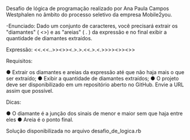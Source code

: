 Desafio de lógica de programação realizado por Ana Paula Campos Westphalen no âmbito do processo seletivo da empresa Mobile2you.

-Enunciado:
Dado um conjunto de caracteres, você precisará extrair os "diamantes" ( <>) e as "areias" ( . ) da expressão e no final exibir a quantidade de diamantes extraídos.

Expressão: <<.<<..>><>><.>.>.<<.>.<.>>>><>><>>

Requisitos:

● Extrair os diamantes e areias da expressão até que não haja mais o que ser extraído;
● Exibir a quantidade de diamantes extraídos;
● O projeto deve ser disponibilizado em um repositório aberto no GitHub. Envie a URL assim que
possível.

Dicas:

● O diamante é a junção dos sinais de menor e maior sem que haja entre eles
● Areia é o ponto final.

Solução disponibilizada no arquivo desafio_de_logica.rb
